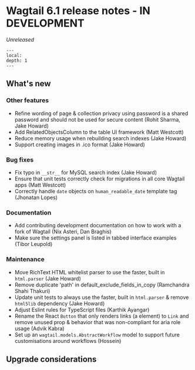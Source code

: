 # Wagtail 6.1 release notes - IN DEVELOPMENT

_Unreleased_

```{contents}
---
local:
depth: 1
---
```

## What's new

### Other features

 * Refine wording of page & collection privacy using password is a shared password and should not be used for secure content (Rohit Sharma, Jake Howard)
 * Add RelatedObjectsColumn to the table UI framework (Matt Westcott)
 * Reduce memory usage when rebuilding search indexes (Jake Howard)
 * Support creating images in .ico format (Jake Howard)


### Bug fixes

 * Fix typo in `__str__` for MySQL search index (Jake Howard)
 * Ensure that unit tests correctly check for migrations in all core Wagtail apps (Matt Westcott)
 * Correctly handle `date` objects on `human_readable_date` template tag (Jhonatan Lopes)


### Documentation

 * Add contributing development documentation on how to work with a fork of Wagtail (Nix Asteri, Dan Braghis)
 * Make sure the settings panel is listed in tabbed interface examples (Tibor Leupold)


### Maintenance

 * Move RichText HTML whitelist parser to use the faster, built in `html.parser` (Jake Howard)
 * Remove duplicate 'path' in default_exclude_fields_in_copy (Ramchandra Shahi Thakuri)
 * Update unit tests to always use the faster, built in `html.parser` & remove `html5lib` dependency (Jake Howard)
 * Adjust Eslint rules for TypeScript files (Karthik Ayangar)
 * Rename the React `Button` that only renders links (a element) to `Link` and remove unused prop & behavior that was non-compliant for aria role usage (Advik Kabra)
 * Set up an `wagtail.models.AbstractWorkflow` model to support future customisations around workflows (Hossein)


## Upgrade considerations
